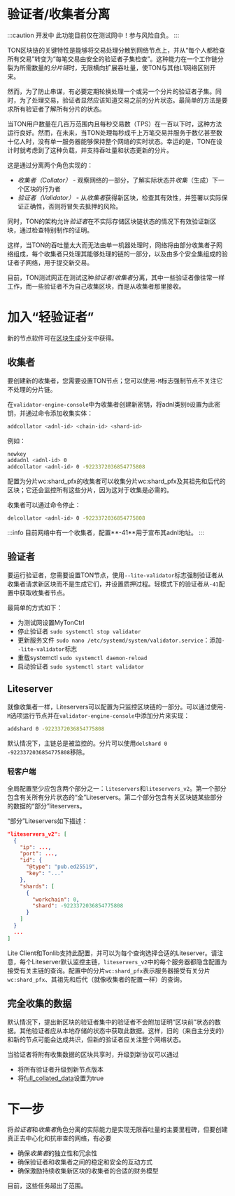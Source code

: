 # 验证者/收集者分离

:::caution 开发中
此功能目前仅在测试网中！参与风险自负。
:::

TON区块链的关键特性是能够将交易处理分散到网络节点上，并从“每个人都检查所有交易”转变为“每笔交易由安全的验证者子集检查”。这种能力在一个工作链分裂为所需数量的*分片链*时，无限横向扩展吞吐量，使TON与其他L1网络区别开来。

然而，为了防止串谋，有必要定期轮换处理一个或另一个分片的验证者子集。同时，为了处理交易，验证者显然应该知道交易之前的分片状态。最简单的方法是要求所有验证者了解所有分片的状态。

当TON用户数量在几百万范围内且每秒交易数（TPS）在一百以下时，这种方法运行良好。然而，在未来，当TON处理每秒成千上万笔交易并服务于数亿甚至数十亿人时，没有单一服务器能够保持整个网络的实时状态。幸运的是，TON在设计时就考虑到了这种负载，并支持吞吐量和状态更新的分片。

这是通过分离两个角色实现的：
* *收集者（Collator）* - 观察网络的一部分，了解实际状态并*收集*（生成）下一个区块的行为者
* *验证者（Validator）* - 从*收集者*获得新区块，检查其有效性，并签署以实际保证正确性，否则将冒失去抵押的风险。

同时，TON的架构允许*验证者*在不实际存储区块链状态的情况下有效验证新区块，通过检查特别制作的证明。

这样，当TON的吞吐量太大而无法由单一机器处理时，网络将由部分收集者子网络组成，每个收集者只处理其能够处理的链的一部分，以及由多个安全集组成的验证者子网络，用于提交新交易。

目前，TON测试网正在测试这种*验证者*/*收集者*分离，其中一些验证者像往常一样工作，而一些验证者不为自己收集区块，而是从收集者那里接收。

# 加入“轻验证者”

新的节点软件可在[区块生成](https://github.com/SpyCheese/ton/tree/block-generation)分支中获得。

## 收集者
要创建新的收集者，您需要设置TON节点；您可以使用`-M`标志强制节点不关注它不处理的分片链。

在`validator-engine-console`中为收集者创建新密钥，将adnl类别`0`设置为此密钥，并通过命令添加收集实体：
```bash
addcollator <adnl-id> <chain-id> <shard-id>
```

例如：

```bash
newkey
addadnl <adnl-id> 0
addcollator <adnl-id> 0 -9223372036854775808
```

配置为分片wc:shard_pfx的收集者可以收集分片wc:shard_pfx及其祖先和后代的区块；它还会监控所有这些分片，因为这对于收集是必需的。

收集者可以通过命令停止：
```bash
delcollator <adnl-id> 0 -9223372036854775808
```

:::info
目前网络中有一个收集者，配置**-41**用于宣布其adnl地址。
:::

## 验证者
要运行验证者，您需要设置TON节点，使用`--lite-validator`标志强制验证者从收集者请求新区块而不是生成它们，并设置质押过程。轻模式下的验证者从`-41`配置中获取收集者节点。

最简单的方式如下：
- 为测试网设置MyTonCtrl
- 停止验证者 `sudo systemctl stop validator`
- 更新服务文件 `sudo nano /etc/systemd/system/validator.service`：添加`--lite-validator`标志
- 重载systemctl `sudo systemctl daemon-reload`
- 启动验证者 `sudo systemctl start validator`

## Liteserver

就像收集者一样，Liteservers可以配置为只监控区块链的一部分。可以通过使用`-M`选项运行节点并在`validator-engine-console`中添加分片来实现：

```bash
addshard 0 -9223372036854775808
```

默认情况下，主链总是被监控的。分片可以使用`delshard 0 -9223372036854775808`移除。

### 轻客户端

全局配置至少应包含两个部分之一：`liteservers`和`liteservers_v2`。第一个部分包含有关所有分片状态的“全”Liteservers。第二个部分包含有关区块链某些部分的数据的“部分”liteservers。

“部分”Liteservers如下描述：

```json
"liteservers_v2": [
  {
    "ip": ...,
    "port": ...,
    "id": {
      "@type": "pub.ed25519",
      "key": "..."
    },  
    "shards": [
      {   
        "workchain": 0, 
        "shard": -9223372036854775808
      }   
    ]   
  }
  ...
]
```

Lite Client和Tonlib支持此配置，并可以为每个查询选择合适的Liteserver。请注意，每个Liteserver默认监控主链，`liteservers_v2`中的每个服务器都隐含配置为接受有关主链的查询。配置中的分片`wc:shard_pfx`表示服务器接受有关分片`wc:shard_pfx`、其祖先和后代（就像收集者的配置一样）的查询。

## 完全收集的数据
默认情况下，提出新区块的验证者集中的验证者不会附加证明“区块前”状态的数据。其他验证者应从本地存储的状态中获取此数据。这样，旧的（来自主分支的）和新的节点可能会达成共识，但新的验证者应关注整个网络状态。

当验证者将附有收集数据的区块共享时，升级到新协议可以通过
- 将所有验证者升级到新节点版本
- 将[full_collated_data](https://github.com/spycheese/ton/blob/block-generation/crypto/block/block.tlb#L737)设置为true

# 下一步

将*验证者*和*收集者*角色分离的实际能力是实现无限吞吐量的主要里程碑，但要创建真正去中心化和抗审查的网络，有必要
- 确保*收集者*的独立性和冗余性
- 确保验证者和收集者之间的稳定和安全的互动方式
- 确保激励持续收集新区块的收集者的合适的财务模型

目前，这些任务超出了范围。
